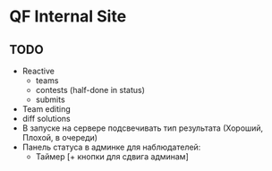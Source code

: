 # QF Internal Site

## TODO

- Reactive
    - teams
    - contests (half-done in status)
    - submits
- Team editing
- diff solutions
- В запуске на сервере подсвечивать тип результата (Хороший, Плохой, в очереди)
- Панель статуса в админке для наблюдателей:
    - Таймер \[+ кнопки для сдвига админам\]
